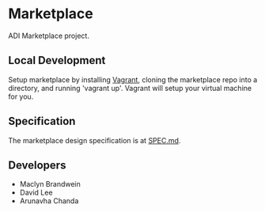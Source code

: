 # Marketplace
ADI Marketplace project.

## Local Development
Setup marketplace by installing [Vagrant](http://www.vagrantup.com/), cloning the marketplace repo into a directory, and running 'vagrant up'. Vagrant will setup your virtual machine for you.

## Specification
The marketplace design specification is at [SPEC.md](SPEC.md).

## Developers
- Maclyn Brandwein
- David Lee
- Arunavha Chanda